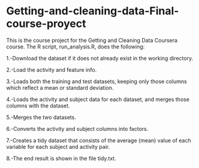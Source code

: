 # Getting-and-cleaning-data-Final-course-proyect
This is the course project for the Getting and Cleaning Data Coursera course. The R script, run_analysis.R, does the following:

1.-Download the dataset if it does not already exist in the working directory.

2.-Load the activity and feature info.

3.-Loads both the training and test datasets, keeping only those columns which reflect a mean or standard deviation.

4.-Loads the activity and subject data for each dataset, and merges those columns with the dataset.

5.-Merges the two datasets.

6.-Converts the activity and subject columns into factors.

7.-Creates a tidy dataset that consists of the average (mean) value of each variable for each subject and activity pair.

8.-The end result is shown in the file tidy.txt.

